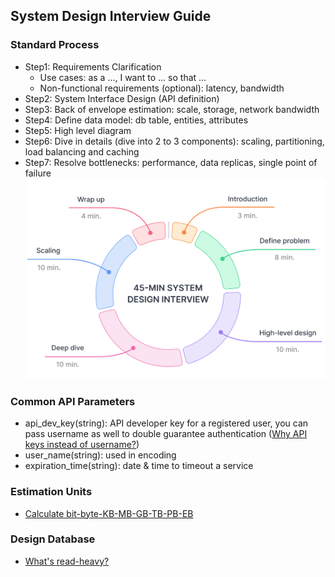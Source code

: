## System Design Interview Guide
### Standard Process
- Step1: Requirements Clarification
  - Use cases: as a ..., I want to ... so that ...
  - Non-functional requirements (optional): latency, bandwidth
- Step2: System Interface Design (API definition)
- Step3: Back of envelope estimation: scale, storage, network bandwidth
- Step4: Define data model: db table, entities, attributes
- Step5: High level diagram
- Step6: Dive in details (dive into 2 to 3 components): scaling, partitioning, load balancing and caching
- Step7: Resolve bottlenecks: performance, data replicas, single point of failure
![sdi time.png](img%2Fsdi%20time.png)
### Common API Parameters
- api_dev_key(string): API developer key for a registered user, you can pass username as well to double guarantee authentication ([Why API keys instead of username?](https://security.stackexchange.com/questions/32910/why-do-apis-use-api-keys-instead-of-usernames))
- user_name(string): used in encoding
- expiration_time(string): date & time to timeout a service
### Estimation Units
- [Calculate bit-byte-KB-MB-GB-TB-PB-EB](http://www.wu.ece.ufl.edu/links/dataRate/DataMeasurementChart.html)
### Design Database
- [What's read-heavy?](https://www.mullie.eu/why-your-code-doesnt-scale/#:~:text=Being%20read%2Dheavy%20means%20there,being%20able%20to%20service%20requests.)
